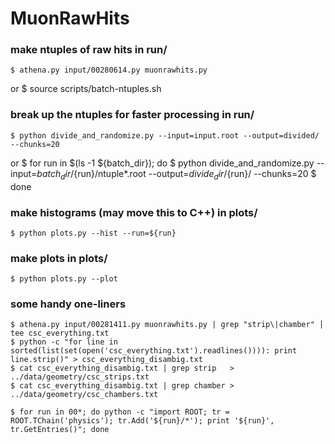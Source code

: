 # MuonRawHits

### make ntuples of raw hits in run/

    $ athena.py input/00280614.py muonrawhits.py
or
    $ source scripts/batch-ntuples.sh

### break up the ntuples for faster processing in run/

    $ python divide_and_randomize.py --input=input.root --output=divided/ --chunks=20
or
    $ for run in $(ls -1 ${batch_dir}); do
    $     python divide_and_randomize.py --input=${batch_dir}/${run}/ntuple*.root --output=${divide_dir}/${run}/ --chunks=20
    $ done


### make histograms (may move this to C++) in plots/
    $ python plots.py --hist --run=${run}

### make plots in plots/
    $ python plots.py --plot

### some handy one-liners

    $ athena.py input/00281411.py muonrawhits.py | grep "strip\|chamber" | tee csc_everything.txt
    $ python -c "for line in sorted(list(set(open('csc_everything.txt').readlines()))): print line.strip()" > csc_everything_disambig.txt
    $ cat csc_everything_disambig.txt | grep strip   > ../data/geometry/csc_strips.txt
    $ cat csc_everything_disambig.txt | grep chamber > ../data/geometry/csc_chambers.txt

    $ for run in 00*; do python -c "import ROOT; tr = ROOT.TChain('physics'); tr.Add('${run}/*'); print '${run}', tr.GetEntries()"; done

